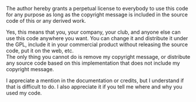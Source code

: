  The author hereby grants a perpetual license to everybody to use this code for any purpose as long as the copyright message is included in the source code of this or any derived work.

 Yes, this means that you, your company, your club, and anyone else can use this code anywhere you want. You can change it and distribute it under the GPL, include it in your commercial product without releasing the source code, put it on the web, etc.  
 The only thing you cannot do is remove my copyright message, or distribute any source code based on this implementation that does not include my copyright message.

 I appreciate a mention in the documentation or credits, but I understand if that is difficult to do. I also appreciate it if you tell me where and why you used my code.